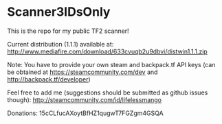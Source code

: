 # Scanner3IDsOnly

This is the repo for my public TF2 scanner!

Current distribution (1.1.1) available at:
http://www.mediafire.com/download/633cvuqb2u9dbvi/distwin1.1.1.zip

Note: You have to provide your own steam and backpack.tf API keys (can be obtained at https://steamcommunity.com/dev and http://backpack.tf/developer)

Feel free to add me (suggestions should be submitted as github issues though):
http://steamcommunity.com/id/lifelessmango

Donations:
15cCLfucAXoytBfHZ1qugwT7FGZgm4GSQA
